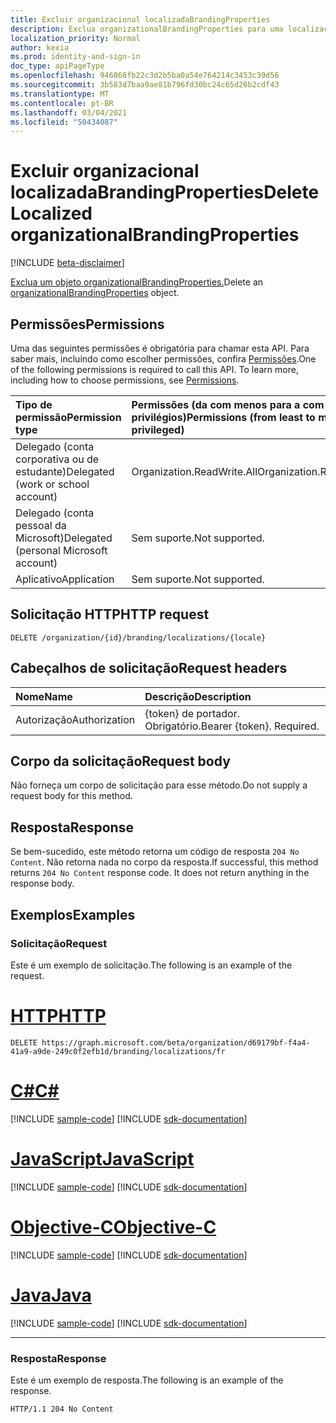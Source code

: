 ```yaml
---
title: Excluir organizacional localizadaBrandingProperties
description: Exclua organizationalBrandingProperties para uma localização específica.
localization_priority: Normal
author: kexia
ms.prod: identity-and-sign-in
doc_type: apiPageType
ms.openlocfilehash: 946868fb22c3d2b5ba0a54e764214c3453c39d56
ms.sourcegitcommit: 3b583d7baa9ae81b796fd30bc24c65d26b2cdf43
ms.translationtype: MT
ms.contentlocale: pt-BR
ms.lasthandoff: 03/04/2021
ms.locfileid: "50434087"
---
```

# <a name="delete-localized-organizationalbrandingproperties"></a><span data-ttu-id="d1e08-103">Excluir organizacional localizadaBrandingProperties</span><span class="sxs-lookup"><span data-stu-id="d1e08-103">Delete Localized organizationalBrandingProperties</span></span>

[!INCLUDE [beta-disclaimer](../../includes/beta-disclaimer.md)]

<span data-ttu-id="d1e08-104">[Exclua um objeto organizationalBrandingProperties.](../resources/organizationalbrandingproperties.md)</span><span class="sxs-lookup"><span data-stu-id="d1e08-104">Delete an [organizationalBrandingProperties](../resources/organizationalbrandingproperties.md) object.</span></span>

## <a name="permissions"></a><span data-ttu-id="d1e08-105">Permissões</span><span class="sxs-lookup"><span data-stu-id="d1e08-105">Permissions</span></span>

<span data-ttu-id="d1e08-p101">Uma das seguintes permissões é obrigatória para chamar esta API. Para saber mais, incluindo como escolher permissões, confira [Permissões](/graph/permissions-reference).</span><span class="sxs-lookup"><span data-stu-id="d1e08-p101">One of the following permissions is required to call this API. To learn more, including how to choose permissions, see [Permissions](/graph/permissions-reference).</span></span>

| <span data-ttu-id="d1e08-108">Tipo de permissão</span><span class="sxs-lookup"><span data-stu-id="d1e08-108">Permission type</span></span>                        | <span data-ttu-id="d1e08-109">Permissões (da com menos para a com mais privilégios)</span><span class="sxs-lookup"><span data-stu-id="d1e08-109">Permissions (from least to most privileged)</span></span> |
|:---------------------------------------|:--------------------------------------------|
| <span data-ttu-id="d1e08-110">Delegado (conta corporativa ou de estudante)</span><span class="sxs-lookup"><span data-stu-id="d1e08-110">Delegated (work or school account)</span></span>     | <span data-ttu-id="d1e08-111">Organization.ReadWrite.All</span><span class="sxs-lookup"><span data-stu-id="d1e08-111">Organization.ReadWrite.All</span></span> |
| <span data-ttu-id="d1e08-112">Delegado (conta pessoal da Microsoft)</span><span class="sxs-lookup"><span data-stu-id="d1e08-112">Delegated (personal Microsoft account)</span></span> | <span data-ttu-id="d1e08-113">Sem suporte.</span><span class="sxs-lookup"><span data-stu-id="d1e08-113">Not supported.</span></span> |
| <span data-ttu-id="d1e08-114">Aplicativo</span><span class="sxs-lookup"><span data-stu-id="d1e08-114">Application</span></span>                            | <span data-ttu-id="d1e08-115">Sem suporte.</span><span class="sxs-lookup"><span data-stu-id="d1e08-115">Not supported.</span></span> |

## <a name="http-request"></a><span data-ttu-id="d1e08-116">Solicitação HTTP</span><span class="sxs-lookup"><span data-stu-id="d1e08-116">HTTP request</span></span>

<!-- { "blockType": "ignored" } -->

```http
DELETE /organization/{id}/branding/localizations/{locale}
```

## <a name="request-headers"></a><span data-ttu-id="d1e08-117">Cabeçalhos de solicitação</span><span class="sxs-lookup"><span data-stu-id="d1e08-117">Request headers</span></span>

| <span data-ttu-id="d1e08-118">Nome</span><span class="sxs-lookup"><span data-stu-id="d1e08-118">Name</span></span>          | <span data-ttu-id="d1e08-119">Descrição</span><span class="sxs-lookup"><span data-stu-id="d1e08-119">Description</span></span>   |
|:--------------|:--------------|
| <span data-ttu-id="d1e08-120">Autorização</span><span class="sxs-lookup"><span data-stu-id="d1e08-120">Authorization</span></span> | <span data-ttu-id="d1e08-p102">{token} de portador. Obrigatório.</span><span class="sxs-lookup"><span data-stu-id="d1e08-p102">Bearer {token}. Required.</span></span> |

## <a name="request-body"></a><span data-ttu-id="d1e08-123">Corpo da solicitação</span><span class="sxs-lookup"><span data-stu-id="d1e08-123">Request body</span></span>

<span data-ttu-id="d1e08-124">Não forneça um corpo de solicitação para esse método.</span><span class="sxs-lookup"><span data-stu-id="d1e08-124">Do not supply a request body for this method.</span></span>

## <a name="response"></a><span data-ttu-id="d1e08-125">Resposta</span><span class="sxs-lookup"><span data-stu-id="d1e08-125">Response</span></span>

<span data-ttu-id="d1e08-p103">Se bem-sucedido, este método retorna um código de resposta `204 No Content`. Não retorna nada no corpo da resposta.</span><span class="sxs-lookup"><span data-stu-id="d1e08-p103">If successful, this method returns `204 No Content` response code. It does not return anything in the response body.</span></span>

## <a name="examples"></a><span data-ttu-id="d1e08-128">Exemplos</span><span class="sxs-lookup"><span data-stu-id="d1e08-128">Examples</span></span>

### <a name="request"></a><span data-ttu-id="d1e08-129">Solicitação</span><span class="sxs-lookup"><span data-stu-id="d1e08-129">Request</span></span>

<span data-ttu-id="d1e08-130">Este é um exemplo de solicitação.</span><span class="sxs-lookup"><span data-stu-id="d1e08-130">The following is an example of the request.</span></span>

# <a name="http"></a>[<span data-ttu-id="d1e08-131">HTTP</span><span class="sxs-lookup"><span data-stu-id="d1e08-131">HTTP</span></span>](#tab/http)
<!-- {
  "blockType": "request",
  "name": "delete_organizationalbrandingproperties"
}-->

```http
DELETE https://graph.microsoft.com/beta/organization/d69179bf-f4a4-41a9-a9de-249c0f2efb1d/branding/localizations/fr
```
# <a name="c"></a>[<span data-ttu-id="d1e08-132">C#</span><span class="sxs-lookup"><span data-stu-id="d1e08-132">C#</span></span>](#tab/csharp)
[!INCLUDE [sample-code](../includes/snippets/csharp/delete-organizationalbrandingproperties-csharp-snippets.md)]
[!INCLUDE [sdk-documentation](../includes/snippets/snippets-sdk-documentation-link.md)]

# <a name="javascript"></a>[<span data-ttu-id="d1e08-133">JavaScript</span><span class="sxs-lookup"><span data-stu-id="d1e08-133">JavaScript</span></span>](#tab/javascript)
[!INCLUDE [sample-code](../includes/snippets/javascript/delete-organizationalbrandingproperties-javascript-snippets.md)]
[!INCLUDE [sdk-documentation](../includes/snippets/snippets-sdk-documentation-link.md)]

# <a name="objective-c"></a>[<span data-ttu-id="d1e08-134">Objective-C</span><span class="sxs-lookup"><span data-stu-id="d1e08-134">Objective-C</span></span>](#tab/objc)
[!INCLUDE [sample-code](../includes/snippets/objc/delete-organizationalbrandingproperties-objc-snippets.md)]
[!INCLUDE [sdk-documentation](../includes/snippets/snippets-sdk-documentation-link.md)]

# <a name="java"></a>[<span data-ttu-id="d1e08-135">Java</span><span class="sxs-lookup"><span data-stu-id="d1e08-135">Java</span></span>](#tab/java)
[!INCLUDE [sample-code](../includes/snippets/java/delete-organizationalbrandingproperties-java-snippets.md)]
[!INCLUDE [sdk-documentation](../includes/snippets/snippets-sdk-documentation-link.md)]

---


### <a name="response"></a><span data-ttu-id="d1e08-136">Resposta</span><span class="sxs-lookup"><span data-stu-id="d1e08-136">Response</span></span>

<span data-ttu-id="d1e08-137">Este é um exemplo de resposta.</span><span class="sxs-lookup"><span data-stu-id="d1e08-137">The following is an example of the response.</span></span>

<!-- {
  "blockType": "response",
  "truncated": true
} -->

```http
HTTP/1.1 204 No Content
```

<!-- uuid: 16cd6b66-4b1a-43a1-adaf-3a886856ed98
2019-02-04 14:57:30 UTC -->
<!-- {
  "type": "#page.annotation",
  "description": "Delete organizationalBrandingProperties",
  "keywords": "",
  "section": "documentation",
  "tocPath": ""
}-->
